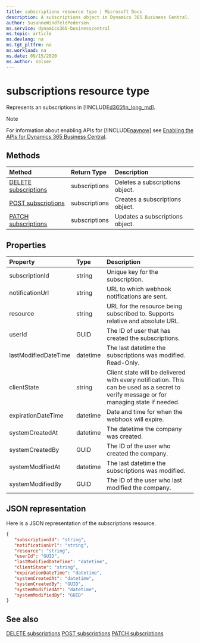 ```yaml
---
title: subscriptions resource type | Microsoft Docs
description: A subscriptions object in Dynamics 365 Business Central.
author: SusanneWindfeldPedersen
ms.service: dynamics365-businesscentral
ms.topic: article
ms.devlang: na
ms.tgt_pltfrm: na
ms.workload: na
ms.date: 09/15/2020
ms.author: solsen
---
```


# subscriptions resource type
Represents an subscriptions in [!INCLUDE[d365fin_long_md](../../includes/d365fin_long_md.md)].

> [!NOTE]  
> For information about enabling APIs for [!INCLUDE[navnow](../../includes/navnow_md.md)] see [Enabling the APIs for Dynamics 365 Business Central](../enabling-apis-for-dynamics-nav.md).

## Methods
| Method | Return Type|Description |
|:--------------------|:-----------|:-------------------------|
|[DELETE subscriptions](../api/dynamics_subscriptions_Delete.md)|subscriptions|Deletes a subscriptions object.|
|[POST subscriptions](../api/dynamics_subscriptions_Create.md)|subscriptions|Creates a subscriptions object.|
|[PATCH subscriptions](../api/dynamics_subscriptions_Update.md)|subscriptions|Updates a subscriptions object.|






## Properties

| Property           | Type   |Description     |
|:-------------------|:-------|:---------------|
|subscriptionId|string|Unique key for the subscription.|
|notificationUrl|string|URL to which webhook notifications are sent.|
|resource|string|URL for the resource being subscribed to. Supports relative and absolute URL.|
|userId|GUID|The ID of user that has created the subscriptions.|
|lastModifiedDateTime|datetime|The last datetime the subscriptions was modified. Read-Only.|
|clientState|string|Client state will be delivered with every notification. This can be used as a secret to verify message or for managing state if needed.|
|expirationDateTime|datetime|Date and time for when the webhook will expire.|
|systemCreatedAt|datetime|The datetime the company was created.|
|systemCreatedBy|GUID|The ID of the user who created the company.|
|systemModifiedAt|datetime|The last datetime the subscriptions was modified.|
|systemModifiedBy|GUID|The ID of the user who last modified the company.|


## JSON representation

Here is a JSON representation of the subscriptions resource.


```json
{
   "subscriptionId": "string",
   "notificationUrl": "string",
   "resource": "string",
   "userId": "GUID",
   "lastModifiedDateTime": "datetime",
   "clientState": "string",
   "expirationDateTime": "datetime",
   "systemCreatedAt": "datetime",
   "systemCreatedBy": "GUID",
   "systemModifiedAt": "datetime",
   "systemModifiedBy": "GUID"
}
```
## See also

[DELETE subscriptions](../api/dynamics_subscriptions_Delete.md)
[POST subscriptions](../api/dynamics_subscriptions_Create.md)
[PATCH subscriptions](../api/dynamics_subscriptions_Update.md)


